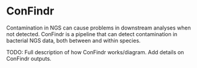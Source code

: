 # ConFindr

Contamination in NGS can cause problems in downstream analyses when not detected. ConFindr is a pipeline that can detect contamination in bacterial NGS data,
both between and within species. 

TODO: Full description of how ConFindr works/diagram. Add details on ConFindr outputs.
